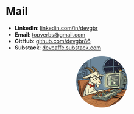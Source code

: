 # Mail







- **LinkedIn**: [linkedin.com/in/devgbr](https://www.linkedin.com/in/devgbr/)  
- **Email**: [topverbs@gmail.com](mailto:topverbs@gmail.com)  
- **GitHub**: [github.com/devgbr86](https://github.com/devgbr86)  
- **Substack**: [devcaffe.substack.com](https://devcaffe.substack.com)  





<p align="center">
  <img src="./img/goatblue.png" alt="Descrição da imagem" style="border-radius: 50%;
  width: 135px; height: 135px;">
</p>



